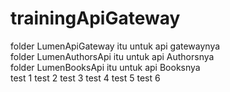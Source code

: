 # trainingApiGateway
folder LumenApiGateway itu untuk api gatewaynya <br/>
folder LumenAuthorsApi itu untuk api Authorsnya <br/>
folder LumenBooksApi itu untuk api Booksnya <br/>
test 1
test 2
test 3
test 4
test 5
test 6 